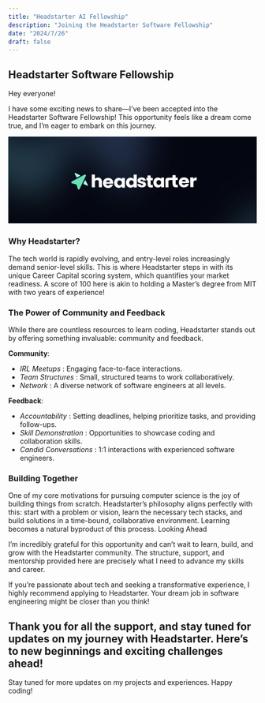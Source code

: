 ```yaml
---
title: "Headstarter AI Fellowship"
description: "Joining the Headstarter Software Fellowship"
date: "2024/7/26"
draft: false
---
```


## Headstarter Software Fellowship

Hey everyone!

I have some exciting news to share—I’ve been accepted into the Headstarter Software Fellowship! This opportunity feels like a dream come true, and I’m eager to embark on this journey.

![Headstarter Logo](./headstarter.jpg)
### Why Headstarter?

The tech world is rapidly evolving, and entry-level roles increasingly demand senior-level skills. This is where Headstarter steps in with its unique Career Capital scoring system, which quantifies your market readiness. A score of 100 here is akin to holding a Master’s degree from MIT with two years of experience!

### The Power of Community and Feedback

While there are countless resources to learn coding, Headstarter stands out by offering something invaluable: community and feedback.

**Community**:
- *IRL Meetups* : Engaging face-to-face interactions.
- *Team Structures* : Small, structured teams to work collaboratively.
- *Network* : A diverse network of software engineers at all levels.

**Feedback**:
- *Accountability* : Setting deadlines, helping prioritize tasks, and providing follow-ups.
- *Skill Demonstration* : Opportunities to showcase coding and collaboration skills.
- *Candid Conversations* : 1:1 interactions with experienced software engineers.

### Building Together

One of my core motivations for pursuing computer science is the joy of building things from scratch. Headstarter’s philosophy aligns perfectly with this: start with a problem or vision, learn the necessary tech stacks, and build solutions in a time-bound, collaborative environment. Learning becomes a natural byproduct of this process.
Looking Ahead

I’m incredibly grateful for this opportunity and can’t wait to learn, build, and grow with the Headstarter community. The structure, support, and mentorship provided here are precisely what I need to advance my skills and career.

If you’re passionate about tech and seeking a transformative experience, I highly recommend applying to Headstarter. Your dream job in software engineering might be closer than you think!


Thank you for all the support, and stay tuned for updates on my journey with Headstarter. Here’s to new beginnings and exciting challenges ahead!
---

Stay tuned for more updates on my projects and experiences. Happy coding!

